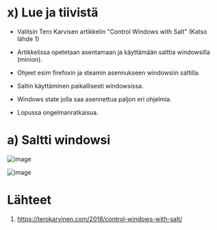 # x) Lue ja tiivistä

- Valitsin Tero Karvisen artikkelin "Control Windows with Salt" (Katso lähde 1)

- Artikkelissa opetetaan asentamaan ja käyttämään salttia windowsilla (minion).
- Ohjeet esim firefoxin ja steamin asennukseen windowsiin saltilla.
- Saltin käyttäminen paikallisesti windowsissa.
- Windows state jolla saa asennettua paljon eri ohjelmia.
- Lopussa ongelmanratkaisua.


# a) Saltti windowsi

![image](https://github.com/JereKokko02/Palvelinten-hallinta/assets/165003744/4d4f2532-1c75-4b89-a25d-ec68c0107818)

![image](https://github.com/JereKokko02/Palvelinten-hallinta/assets/165003744/95c496f2-aa76-4253-b830-fdd159a733db)





























# Lähteet

1. https://terokarvinen.com/2018/control-windows-with-salt/
